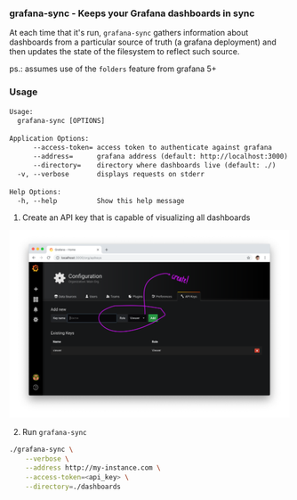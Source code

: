 ### grafana-sync - Keeps your Grafana dashboards in sync

At each time that it's run, `grafana-sync` gathers information about dashboards from a particular source of truth (a grafana deployment) and then updates the state of the filesystem to reflect such source.

ps.: assumes use of the `folders` feature from grafana 5+

### Usage

```
Usage:
  grafana-sync [OPTIONS]

Application Options:
      --access-token= access token to authenticate against grafana
      --address=      grafana address (default: http://localhost:3000)
      --directory=    directory where dashboards live (default: ./)
  -v, --verbose       displays requests on stderr

Help Options:
  -h, --help          Show this help message

```

1. Create an API key that is capable of visualizing all dashboards

![API Key creation](./assets/create-api-key.png)

2. Run `grafana-sync`

```sh
./grafana-sync \
    --verbose \
    --address http://my-instance.com \
    --access-token=<api_key> \
    --directory=./dashboards
```

